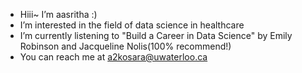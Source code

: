 -  Hiii~ I’m aasritha :)
- I’m interested in the field of data science in healthcare
- I’m currently listening to "Build a Career in Data Science" by Emily Robinson and Jacqueline Nolis(100% recommend!)
- You can reach me at a2kosara@uwaterloo.ca

<!---
akosaraju19/akosaraju19 is a ✨ special ✨ repository because its `README.md` (this file) appears on your GitHub profile.
You can click the Preview link to take a look at your changes.
--->
